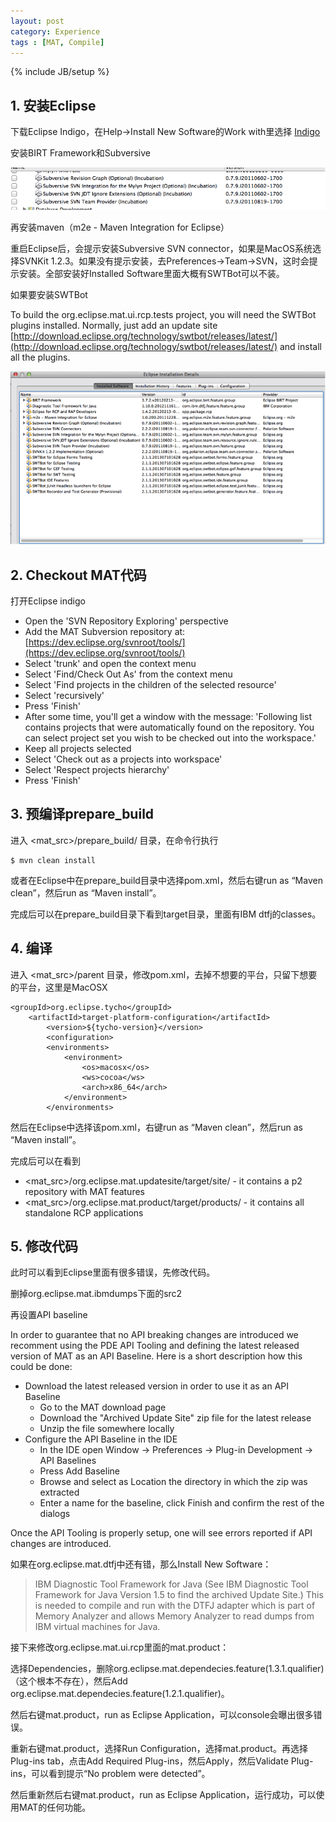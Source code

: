 ```yaml
---
layout: post
category: Experience
tags : [MAT, Compile]
---
```

{% include JB/setup %}
## 1. 安装Eclipse
下载Eclipse Indigo，在Help→Install New Software的Work with里选择
[Indigo](http://download.eclipse.org/releases/indigo)

安装BIRT Framework和Subversive

 ![](/assets/images/posts/2014-01-05/bird-framework.png)

再安装maven（m2e - Maven Integration for Eclipse）

重启Eclipse后，会提示安装Subversive SVN connector，如果是MacOS系统选择SVNKit 1.2.3。如果没有提示安装，去Preferences→Team→SVN，这时会提示安装。全部安装好Installed Software里面大概有SWTBot可以不装。

如果要安装SWTBot

To build the org.eclipse.mat.ui.rcp.tests project, you will need the SWTBot plugins installed. Normally, just add an update site 
[http://download.eclipse.org/technology/swtbot/releases/latest/](http://download.eclipse.org/technology/swtbot/releases/latest/)
and install all the plugins.

![](/assets/images/posts/2014-01-05/plugin.png)
 
## 2. Checkout MAT代码

打开Eclipse indigo

- Open the 'SVN Repository Exploring' perspective
- Add the MAT Subversion repository at: [https://dev.eclipse.org/svnroot/tools/](https://dev.eclipse.org/svnroot/tools/)
- Select 'trunk' and open the context menu
- Select 'Find/Check Out As' from the context menu
- Select 'Find projects in the children of the selected resource'
- Select 'recursively'
- Press 'Finish'
- After some time, you'll get a window with the message: 'Following list contains projects that were automatically found on the repository. You can select project set you wish to be checked out into the workspace.'
- Keep all projects selected
- Select 'Check out as a projects into workspace'
- Select 'Respect projects hierarchy'
- Press 'Finish'


## 3. 预编译prepare_build
进入 <mat_src>/prepare_build/ 目录，在命令行执行

	$ mvn clean install

或者在Eclipse中在prepare_build目录中选择pom.xml，然后右键run as “Maven clean”，然后run as “Maven install”。

完成后可以在prepare_build目录下看到target目录，里面有IBM dtfj的classes。

## 4. 编译
进入 <mat_src>/parent 目录，修改pom.xml，去掉不想要的平台，只留下想要的平台，这里是MacOSX

	<groupId>org.eclipse.tycho</groupId>
		<artifactId>target-platform-configuration</artifactId>
			<version>${tycho-version}</version>
			<configuration>
			<environments>
				<environment>
					<os>macosx</os>
					<ws>cocoa</ws>
					<arch>x86_64</arch>
				</environment>
			</environments>
		
然后在Eclipse中选择该pom.xml，右键run as “Maven clean”，然后run as “Maven install”。

完成后可以在看到

- <mat_src>/org.eclipse.mat.updatesite/target/site/ - it contains a p2 repository with MAT features
- <mat_src>/org.eclipse.mat.product/target/products/ - it contains all standalone RCP applications


## 5. 修改代码
此时可以看到Eclipse里面有很多错误，先修改代码。

删掉org.eclipse.mat.ibmdumps下面的src2

再设置API baseline

In order to guarantee that no API breaking changes are introduced we recomment using the PDE API Tooling and defining the latest released version of MAT as an API Baseline. Here is a short description how this could be done:

- Download the latest released version in order to use it as an API Baseline
	- Go to the MAT download page
	- Download the "Archived Update Site" zip file for the latest release
	- Unzip the file somewhere locally
- Configure the API Baseline in the IDE
	- In the IDE open Window -> Preferences -> Plug-in Development -> API Baselines
	- Press Add Baseline
	- Browse and select as Location the directory in which the zip was extracted
	- Enter a name for the baseline, click Finish and confirm the rest of the dialogs

Once the API Tooling is properly setup, one will see errors reported if API changes are introduced.

如果在org.eclipse.mat.dtfj中还有错，那么Install New Software：

> IBM Diagnostic Tool Framework for Java (See IBM Diagnostic Tool Framework for Java Version 1.5 to find the archived Update Site.) This is needed to compile and run with the DTFJ adapter which is part of Memory Analyzer and allows Memory Analyzer to read dumps from IBM virtual machines for Java.

接下来修改org.eclipse.mat.ui.rcp里面的mat.product：

选择Dependencies，删除org.eclipse.mat.dependecies.feature(1.3.1.qualifier)（这个根本不存在），然后Add org.eclipse.mat.dependecies.feature(1.2.1.qualifier)。

然后右键mat.product，run as Eclipse Application，可以console会曝出很多错误。

重新右键mat.product，选择Run Configuration，选择mat.product。再选择Plug-ins tab，点击Add Required Plug-ins，然后Apply，然后Validate Plug-ins，可以看到提示“No problem were detected”。

然后重新然后右键mat.product，run as Eclipse Application，运行成功，可以使用MAT的任何功能。
